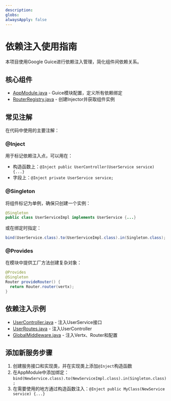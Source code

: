 ```yaml
---
description:
globs:
alwaysApply: false
---
```

# 依赖注入使用指南

本项目使用Google Guice进行依赖注入管理，简化组件间依赖关系。

## 核心组件

- [AppModule.java](mdc:src/main/java/com/vertx/template/di/AppModule.java) - Guice模块配置，定义所有依赖绑定
- [RouterRegistry.java](mdc:src/main/java/com/vertx/template/router/RouterRegistry.java) - 创建Injector并获取组件实例

## 常见注解

在代码中使用的主要注解：

### @Inject
用于标记依赖注入点，可以用在：
- 构造函数上：`@Inject public UserController(UserService service) {...}`
- 字段上：`@Inject private UserService service;`

### @Singleton
将组件标记为单例，确保只创建一个实例：
```java
@Singleton
public class UserServiceImpl implements UserService {...}
```

或在绑定时指定：
```java
bind(UserService.class).to(UserServiceImpl.class).in(Singleton.class);
```

### @Provides
在模块中提供工厂方法创建复杂对象：
```java
@Provides
@Singleton
Router provideRouter() {
  return Router.router(vertx);
}
```

## 依赖注入示例

- [UserController.java](mdc:src/main/java/com/vertx/template/controller/UserController.java) - 注入UserService接口
- [UserRoutes.java](mdc:src/main/java/com/vertx/template/routes/UserRoutes.java) - 注入UserController
- [GlobalMiddleware.java](mdc:src/main/java/com/vertx/template/router/GlobalMiddleware.java) - 注入Vertx、Router和配置

## 添加新服务步骤

1. 创建服务接口和实现类，并在实现类上添加`@Inject`构造函数
2. 在AppModule中添加绑定：`bind(NewService.class).to(NewServiceImpl.class).in(Singleton.class);`
3. 在需要使用的地方通过构造函数注入：`@Inject public MyClass(NewService service) {...}`
